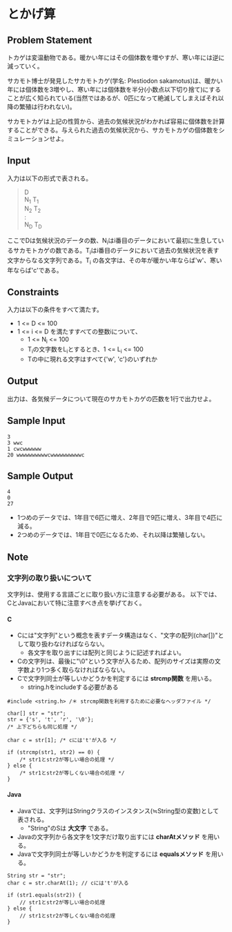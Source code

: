 とかげ算
=

Problem Statement
-

トカゲは変温動物である。暖かい年にはその個体数を増やすが、寒い年には逆に減っていく。

サカモト博士が発見したサカモトカゲ(学名: Plestiodon sakamotus)は、暖かい年には個体数を3増やし、寒い年には個体数を半分(小数点以下切り捨て)にすることが広く知られている(当然ではあるが、0匹になって絶滅してしまえばそれ以降の繁殖は行われない)。

サカモトカゲは上記の性質から、過去の気候状況がわかれば容易に個体数を計算することができる。与えられた過去の気候状況から、サカモトカゲの個体数をシミュレーションせよ。

Input
-

入力は以下の形式で表される。

> D<br>
> N<sub>1</sub> T<sub>1</sub><br>
> N<sub>2</sub> T<sub>2</sub><br>
> :<br>
> N<sub>D</sub> T<sub>D</sub><br>

ここでDは気候状況のデータの数、N<sub>i</sub>はi番目のデータにおいて最初に生息しているサカモトカゲの数である。T<sub>i</sub>はi番目のデータにおいて過去の気候状況を表す文字からなる文字列である。T<sub>i</sub> の各文字は、その年が暖かい年ならば'w'、寒い年ならば'c'である。

Constraints
-

入力は以下の条件をすべて満たす。

* 1 <= D <= 100
* 1 <= i <= D を満たすすべての整数iについて、
    * 1 <= N<sub>i</sub> <= 100 
    * T<sub>i</sub>の文字数をL<sub>i</sub>とするとき、1 <= L<sub>i</sub> <= 100
    * Tの中に現れる文字はすべて{'w', 'c'}のいずれか

Output
-

出力は、各気候データについて現在のサカモトカゲの匹数を1行で出力せよ。

Sample Input
-

    3
    3 wwc
    1 cwcwwwwww
    20 wwwwwwwwwwcwwwwwwwwwwc

Sample Output
-

    4
    0
    27

* 1つめのデータでは、1年目で6匹に増え、2年目で9匹に増え、3年目で4匹に減る。
* 2つめのデータでは、1年目で0匹になるため、それ以降は繁殖しない。

Note
-

### 文字列の取り扱いについて
文字列は、使用する言語ごとに取り扱い方に注意する必要がある。
以下では、CとJavaにおいて特に注意すべき点を挙げておく。

#### C
* Cには"文字列"という概念を表すデータ構造はなく、"文字の配列(char[])"として取り扱わなければならない。
    * 各文字を取り出すには配列と同じように記述すればよい。
* Cの文字列は、最後に"\0"という文字が入るため、配列のサイズは実際の文字数より1つ多く取らなければならない。
* Cで文字列同士が等しいかどうかを判定するには **strcmp関数** を用いる。
    * string.hをincludeする必要がある

```
#include <string.h> /＊ strcmp関数を利用するために必要なヘッダファイル */

char[] str = "str";
str = {'s', 't', 'r', '\0'};
/* 上下どちらも同じ処理 */

char c = str[1]; /* cには't'が入る */

if (strcmp(str1, str2) == 0) {
    /* str1とstr2が等しい場合の処理 */
} else {
    /* str1とstr2が等しくない場合の処理 */
}
```

#### Java
* Javaでは、文字列はStringクラスのインスタンス(≒String型の変数)として表される。
    * "String"のSは __大文字__ である。
* Javaの文字列から各文字を1文字だけ取り出すには **charAtメソッド** を用いる。
* Javaで文字列同士が等しいかどうかを判定するには **equalsメソッド** を用いる。

```
String str = "str";
char c = str.charAt(1); // cには't'が入る

if (str1.equals(str2)) {
    // str1とstr2が等しい場合の処理
} else {
    // str1とstr2が等しくない場合の処理
}
```
